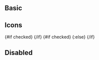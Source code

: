 <script>
  import { mdiCheck, mdiClose } from '@mdi/js';

  import AppBar from '$lib/components/AppBar.svelte';
  import Icon from '$lib/components/Icon.svelte';
  import Stack from '$lib/components/Stack.svelte';
  import Switch from '$lib/components/Switch.svelte';
  import Preview from '$lib/components/Preview.svelte';
</script>

## Basic

<Preview>
  <Stack vertical gap={8}>
    <Switch />
    <Switch checked />
  </Stack>
</Preview>

## Icons

<Preview>
  <Stack vertical gap={8}>
    <Switch let:checked>
      {#if checked}
        <Icon path={mdiCheck} class="text-blue-500" size=".8em" />
      {/if}
    </Switch>
    <Switch let:checked>
      {#if checked}
        <Icon path={mdiCheck} class="text-blue-500" size=".8em" />
      {:else}
        <Icon path={mdiClose} class="text-gray-400" size=".8em" />
      {/if}
    </Switch>
  </Stack>
</Preview>

## Disabled

<Preview>
  <Stack vertical gap={8}>
    <Switch disabled />
    <Switch disabled checked />
    <Switch disabled>
      <Icon path={mdiCheck} class="text-black/50" size=".8em" />
    </Switch>
  </Stack>
</Preview>
